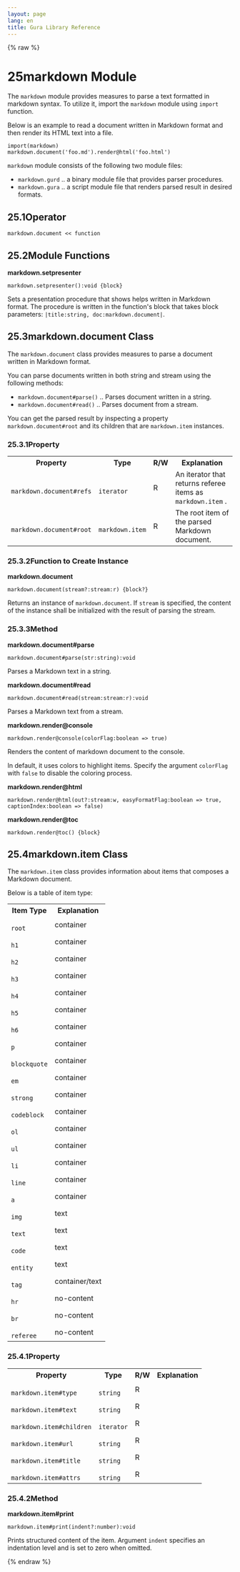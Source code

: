 ```yaml
---
layout: page
lang: en
title: Gura Library Reference
---
```


{% raw %}
<h1><span class="caption-index-1">25</span><a name="anchor-25"></a>markdown Module</h1>
<p>
The <code>markdown</code> module provides measures to parse a text formatted in markdown syntax. To utilize it, import the <code>markdown</code> module using <code>import</code> function.
</p>
<p>
Below is an example to read a document written in Markdown format and then render its HTML text into a file.
</p>
<pre><code>import(markdown)
markdown.document('foo.md').render@html('foo.html')
</code></pre>
<p>
<code>markdown</code> module consists of the following two module files:
</p>
<ul>
<li><code>markdown.gurd</code> .. a binary module file that provides parser procedures.</li>
<li><code>markdown.gura</code> .. a script module file that renders parsed result in desired formats.</li>
</ul>
<h2><span class="caption-index-2">25.1</span><a name="anchor-25-1"></a>Operator</h2>
<p>
<code>markdown.document &lt;&lt; function</code>
</p>
<h2><span class="caption-index-2">25.2</span><a name="anchor-25-2"></a>Module Functions</h2>
<p>
<strong>markdown.setpresenter</strong>
</p>
<p>
<code>markdown.setpresenter():void {block}</code>
</p>
<p>
Sets a presentation procedure that shows helps written in Markdown format. The procedure is written in the function's block that takes block parameters: <code>|title:string, doc:markdown.document|</code>.
</p>
<h2><span class="caption-index-2">25.3</span><a name="anchor-25-3"></a>markdown.document Class</h2>
<p>
The <code>markdown.document</code> class provides measures to parse a document written in Markdown format.
</p>
<p>
You can parse documents written in both string and stream using the following methods:
</p>
<ul>
<li><code>markdown.document#parse()</code> .. Parses document written in a string.</li>
<li><code>markdown.document#read()</code> .. Parses document from a stream.</li>
</ul>
<p>
You can get the parsed result by inspecting a property <code>markdown.document#root</code> and its children that are <code>markdown.item</code> instances.
</p>
<h3><span class="caption-index-3">25.3.1</span><a name="anchor-25-3-1"></a>Property</h3>
<p>
<table>

<tr>
<th>
Property</th>
<th>
Type</th>
<th>
R/W</th>
<th>
Explanation</th>
</tr>


<tr>
<td>
<code>
markdown.document#refs</code>
</td>
<td>
<code>
iterator</code>
</td>
<td>
R</td>

<td>
An iterator that returns referee items as <code>
markdown.item</code>
.</td>
</tr>


<tr>
<td>
<code>
markdown.document#root</code>
</td>
<td>
<code>
markdown.item</code>
</td>
<td>
R</td>

<td>
The root item of the parsed Markdown document.</td>
</tr>


</table>

</p>
<h3><span class="caption-index-3">25.3.2</span><a name="anchor-25-3-2"></a>Function to Create Instance</h3>
<p>
<strong>markdown.document</strong>
</p>
<p>
<code>markdown.document(stream?:stream:r) {block?}</code>
</p>
<p>
Returns an instance of <code>markdown.document</code>. If <code>stream</code> is specified, the content of the instance shall be initialized with the result of parsing the stream.
</p>
<h3><span class="caption-index-3">25.3.3</span><a name="anchor-25-3-3"></a>Method</h3>
<p>
<strong>markdown.document#parse</strong>
</p>
<p>
<code>markdown.document#parse(str:string):void</code>
</p>
<p>
Parses a Markdown text in a string.
</p>
<p>
<strong>markdown.document#read</strong>
</p>
<p>
<code>markdown.document#read(stream:stream:r):void</code>
</p>
<p>
Parses a Markdown text from a stream.
</p>
<p>
<strong>markdown.render@console</strong>
</p>
<p>
<code>markdown.render@console(colorFlag:boolean =&gt; true)</code>
</p>
<p>
Renders the content of markdown document to the console.
</p>
<p>
In default, it uses colors to highlight items. Specify the argument <code>colorFlag</code> with <code>false</code> to disable the coloring process.
</p>
<p>
<strong>markdown.render@html</strong>
</p>
<p>
<code>markdown.render@html(out?:stream:w, easyFormatFlag:boolean =&gt; true, captionIndex:boolean =&gt; false)</code>
</p>
<p>
<strong>markdown.render@toc</strong>
</p>
<p>
<code>markdown.render@toc() {block}</code>
</p>
<h2><span class="caption-index-2">25.4</span><a name="anchor-25-4"></a>markdown.item Class</h2>
<p>
The <code>markdown.item</code> class provides information about items that composes a Markdown document.
</p>
<p>
Below is a table of item type:
</p>
<p>
<table>


<tr>
<th>
Item Type</th>
<th>
Explanation</th>
</tr>


<tr>
<td>
<code>
root</code>
</td>
<td>
container</td>
</tr>

<tr>
<td>
<code>
h1</code>
</td>
<td>
container</td>
</tr>

<tr>
<td>
<code>
h2</code>
</td>
<td>
container</td>
</tr>

<tr>
<td>
<code>
h3</code>
</td>
<td>
container</td>
</tr>

<tr>
<td>
<code>
h4</code>
</td>
<td>
container</td>
</tr>

<tr>
<td>
<code>
h5</code>
</td>
<td>
container</td>
</tr>

<tr>
<td>
<code>
h6</code>
</td>
<td>
container</td>
</tr>

<tr>
<td>
<code>
p</code>
</td>
<td>
container</td>
</tr>

<tr>
<td>
<code>
blockquote</code>
</td>
<td>
container</td>
</tr>

<tr>
<td>
<code>
em</code>
</td>
<td>
container</td>
</tr>

<tr>
<td>
<code>
strong</code>
</td>
<td>
container</td>
</tr>

<tr>
<td>
<code>
codeblock</code>
</td>
<td>
container</td>
</tr>

<tr>
<td>
<code>
ol</code>
</td>
<td>
container</td>
</tr>

<tr>
<td>
<code>
ul</code>
</td>
<td>
container</td>
</tr>

<tr>
<td>
<code>
li</code>
</td>
<td>
container</td>
</tr>

<tr>
<td>
<code>
line</code>
</td>
<td>
container</td>
</tr>

<tr>
<td>
<code>
a</code>
</td>
<td>
container</td>
</tr>

<tr>
<td>
<code>
img</code>
</td>
<td>
text</td>
</tr>

<tr>
<td>
<code>
text</code>
</td>
<td>
text</td>
</tr>

<tr>
<td>
<code>
code</code>
</td>
<td>
text</td>
</tr>

<tr>
<td>
<code>
entity</code>
</td>
<td>
text</td>
</tr>

<tr>
<td>
<code>
tag</code>
</td>
<td>
container/text</td>
</tr>

<tr>
<td>
<code>
hr</code>
</td>
<td>
no-content</td>
</tr>

<tr>
<td>
<code>
br</code>
</td>
<td>
no-content</td>
</tr>

<tr>
<td>
<code>
referee</code>
</td>
<td>
no-content</td>
</tr>


</table>

</p>
<h3><span class="caption-index-3">25.4.1</span><a name="anchor-25-4-1"></a>Property</h3>
<p>
<table>

<tr>
<th>
Property</th>
<th>
Type</th>
<th>
R/W</th>
<th>
Explanation</th>
</tr>


<tr>
<td>
<code>
markdown.item#type</code>
</td>
<td>
<code>
string</code>
</td>
<td>
R</td>

<td>
</td>
</tr>


<tr>
<td>
<code>
markdown.item#text</code>
</td>
<td>
<code>
string</code>
</td>
<td>
R</td>

<td>
</td>
</tr>


<tr>
<td>
<code>
markdown.item#children</code>
</td>
<td>
<code>
iterator</code>
</td>
<td>
R</td>

<td>
</td>
</tr>


<tr>
<td>
<code>
markdown.item#url</code>
</td>
<td>
<code>
string</code>
</td>
<td>
R</td>

<td>
</td>
</tr>


<tr>
<td>
<code>
markdown.item#title</code>
</td>
<td>
<code>
string</code>
</td>
<td>
R</td>

<td>
</td>
</tr>


<tr>
<td>
<code>
markdown.item#attrs</code>
</td>
<td>
<code>
string</code>
</td>
<td>
R</td>

<td>
</td>
</tr>


</table>

</p>
<h3><span class="caption-index-3">25.4.2</span><a name="anchor-25-4-2"></a>Method</h3>
<p>
<strong>markdown.item#print</strong>
</p>
<p>
<code>markdown.item#print(indent?:number):void</code>
</p>
<p>
Prints structured content of the item. Argument <code>indent</code> specifies an indentation level and is set to zero when omitted.
</p>
<p />

{% endraw %}
